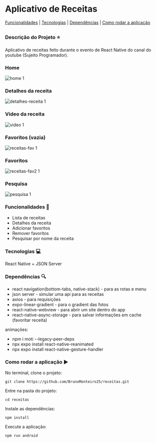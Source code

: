 # Aplicativo de Receitas

[Funcionalidades](#funcionalidades-checkered_flag) | [Tecnologias](#tecnologias-computer) | [Dependências](#dependências-mag) | [Como rodar a aplicação](#como-rodar-a-aplicação-arrow_forward)
##

### Descrição do Projeto :star:

Aplicativo de receitas feito durante o evento de React Native do canal do youtube (Sujeito Programador).

### Home

![home 1](https://github.com/BrunoMonteiro25/receitas/assets/98993736/485f046c-8f89-4d5a-a10f-78f08a6d0460)

### Detalhes da receita

![detalhes-receita 1](https://github.com/BrunoMonteiro25/receitas/assets/98993736/2e06dd42-075f-4c43-b94f-1f6a917efd64)

### Video da receita

![video 1](https://github.com/BrunoMonteiro25/receitas/assets/98993736/e877e408-b7df-4c4d-87f5-d1c6b2ccb4f6)

### Favoritos (vazia)

![receitas-fav 1](https://github.com/BrunoMonteiro25/receitas/assets/98993736/354f71c1-3ede-44c3-ba89-2973af01cc4c)

### Favoritos

![receitas-fav2 1](https://github.com/BrunoMonteiro25/receitas/assets/98993736/45d1761d-4ac2-416c-9e52-d9249a1d17c6)

### Pesquisa

![pesquisa 1](https://github.com/BrunoMonteiro25/receitas/assets/98993736/204522d3-8a6c-4a93-8d0e-992e037d785e)


### Funcionalidades :checkered_flag:

- Lista de receitas
- Detalhes da receita
- Adicionar favoritos
- Remover favoritos
- Pesquisar por nome da receita

### Tecnologias :computer:

React Native + JSON Server

### Dependências :mag:

- react navigation(bottom-tabs, native-stack) - para as rotas e menu
- json server - simular uma api para as receitas
- axios - para requisições
- expo-linear-gradient - para o gradient das fotos
- react-native-webview - para abrir um site dentro do app
- react-native-async-storage - para salvar informações em cache (favoritar receita)

animações:
- npm i moti --legacy-peer-deps
- npx expo install react-native-reanimated
- npx expo install react-native-gesture-handler

### Como rodar a aplicação :arrow_forward:

No terminal, clone o projeto: 

```
git clone https://github.com/BrunoMonteiro25/receitas.git
```

Entre na pasta do projeto:  

```
cd receitas
```

Instale as dependências:

```
npm install
```

Execute a aplicação:

```
npm run android
```

















